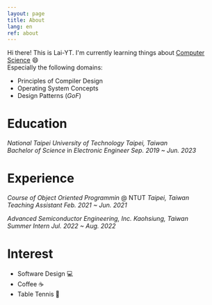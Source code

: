 ```yaml
---
layout: page
title: About
lang: en
ref: about
---
```


Hi there! This is Lai-YT. I'm currently learning things about [Computer Science](https://en.wikipedia.org/wiki/Computer_science) :smile: \
Especially the following domains:

- Principles of Compiler Design
- Operating System Concepts
- Design Patterns (*GoF*)

# Education

<em>National Taipei University of Technology</em>
<span class="time-loc">
<em>Taipei, Taiwan</em>
</span>
<br>
<em>Bachelor of Science</em> in <em>Electronic Engineer</em>
<span class="time-loc">
  <em>Sep. 2019 ~ Jun. 2023</em>
</span>

# Experience

<em>Course of Object Oriented Programmin</em> @ NTUT
<span class="time-loc">
  <em>Taipei, Taiwan</em>
</span>
<br>
<em>Teaching Assistant</em>
<span class="time-loc">
  <em>Feb. 2021 ~ Jun. 2021</em>
</span>

<em>Advanced Semiconductor Engineering, Inc.</em>
<span class="time-loc">
  <em>Kaohsiung, Taiwan</em>
</span>
<br>
<em>Summer Intern</em>
<span class="time-loc">
  <em>Jul. 2022 ~ Aug. 2022</em>
</span>

# Interest

- Software Design :computer:
- Coffee :coffee:
- Table Tennis :ping_pong:
